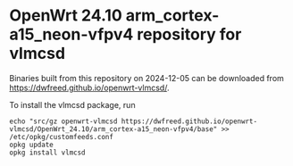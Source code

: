 OpenWrt 24.10 arm_cortex-a15_neon-vfpv4 repository for vlmcsd
========

Binaries built from this repository on 2024-12-05 can be downloaded from <https://dwfreed.github.io/openwrt-vlmcsd/>.

To install the vlmcsd package, run

```
echo "src/gz openwrt-vlmcsd https://dwfreed.github.io/openwrt-vlmcsd/OpenWrt_24.10/arm_cortex-a15_neon-vfpv4/base" >> /etc/opkg/customfeeds.conf
opkg update
opkg install vlmcsd
```
